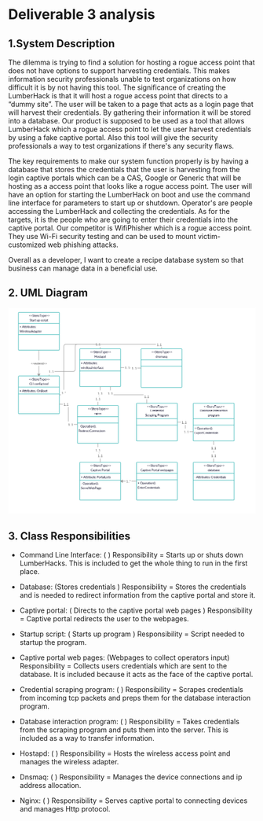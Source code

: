 # Deliverable 3 analysis
## 1.System Description
The dilemma is trying to find a solution for hosting a rogue access point that does not have options to support harvesting credentials. This makes information security professionals unable to test organizations on how difficult it is by not having this tool. The significance of creating the LumberHack is that it will host a rogue access point that directs to a “dummy site”. The user will be taken to a page that acts as a login page that will harvest their credentials. By gathering their information it will be stored into a database. Our product is supposed to be used as a tool that allows LumberHack which a rogue access point to let the user harvest credentials by using a fake captive portal. Also this tool will give the security professionals a way to test organizations if there's any security flaws.  

The key requirements to make our system function properly is by having a database that stores the credentials that the user is harvesting from the login captive portals which can be a CAS, Google or Generic that will be hosting as a access point that looks like a rogue access point. The user will have an option for starting the LumberHack on boot and use the command line interface for parameters to start up or shutdown. Operator's are people accessing the LumberHack and collecting the credentials. As for the targets, it is the people who are going to enter their credentials into the captive portal. Our competitor is WifiPhisher which is a rogue access point. They use Wi-Fi security testing and can be used to mount victim-customized web phishing attacks. 

Overall as a developer, I want to create a recipe database system so that business can manage data in a beneficial use. 

## 2. UML Diagram
![](https://github.com/KaelenCarling/LumberHack/blob/master/D3.%20UML.png)

## 3. Class Responsibilities
* Command Line Interface: ( ) 
Responsibility = Starts up or shuts down LumberHacks. This is included to get the whole thing to run in the first place.

* Database: (Stores credentials )
Responsibility = Stores the credentials and is needed to redirect information from the captive portal and store it. 

* Captive portal: ( Directs to the captive portal web pages ) 
Responsibility =  Captive portal redirects the user to the webpages. 

* Startup script: ( Starts up program ) 
Responsibility = Script needed to startup the program. 

* Captive portal web pages: (Webpages to collect operators input)
Responsibility = Collects users credentials which are sent to the database. It is included because it acts as the face of the captive portal. 

* Credential scraping program: ( )
Responsibility = Scrapes credentials from incoming tcp packets and preps them for the database interaction program.
* Database interaction program: ( ) 
Responsibility = Takes credentials from the scraping program and puts them into the server. This is included as a way to transfer information.
* Hostapd: ( )
Responsibility = Hosts the wireless access point and manages the wireless adapter.
* Dnsmaq: ( )
Responsibility = Manages the device connections and ip address allocation.
* Nginx: ( )
    Responsibility = Serves captive portal to connecting devices and manages
    Http protocol.

